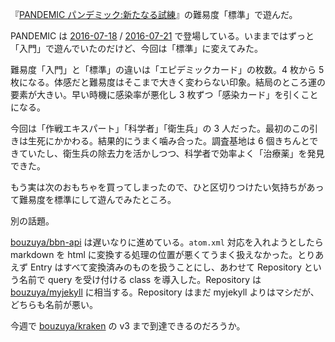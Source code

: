 『[PANDEMIC パンデミック:新たなる試練](https://www.amazon.co.jp/dp/B00DKSX2TK/)』の難易度「標準」で遊んだ。

PANDEMIC は [2016-07-18][] / [2016-07-21][] で登場している。いままではずっと「入門」で遊んでいたのだけど、今回は「標準」に変えてみた。

難易度「入門」と「標準」の違いは「エピデミックカード」の枚数。4 枚から 5 枚になる。体感だと難易度はそこまで大きく変わらない印象。結局のところ運の要素が大きい。早い時機に感染率が悪化し 3 枚ずつ「感染カード」を引くことになる。

今回は「作戦エキスパート」「科学者」「衛生兵」の 3 人だった。最初のこの引きは生死にかかわる。結果的にうまく噛み合った。調査基地は 6 個きちんとできていたし、衛生兵の除去力を活かしつつ、科学者で効率よく「治療薬」を発見できた。

もう実は次のおもちゃを買ってしまったので、ひと区切りつけたい気持ちがあって難易度を標準にして遊んでみたところ。

別の話題。

[bouzuya/bbn-api][] は遅いなりに進めている。`atom.xml` 対応を入れようとしたら markdown を html に変換する処理の位置が悪くてうまく扱えなかった。とりあえず Entry はすべて変換済みのものを扱うことにし、あわせて Repository という名前で query を受け付ける class を導入した。Repository は [bouzuya/myjekyll][] に相当する。Repository はまだ myjekyll よりはマシだが、どちらも名前が悪い。

今週で [bouzuya/kraken][] の v3 まで到達できるのだろうか。

[2016-07-18]: https://blog.bouzuya.net/2016/07/18/
[2016-07-21]: https://blog.bouzuya.net/2016/07/21/
[bouzuya/bbn-api]: https://github.com/bouzuya/bbn-api
[bouzuya/kraken]: https://github.com/bouzuya/kraken
[bouzuya/myjekyll]: https://github.com/bouzuya/myjekyll
